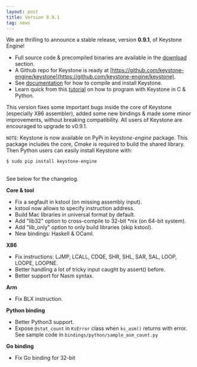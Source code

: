 ```yaml
---
layout: post
title: Version 0.9.1
tag: news
---
```


We are thrilling to announce a stable release, version **0.9.1**, of Keystone Engine!

- Full source code & precompiled binaries are available in the [download](/download/) section.
- A Github repo for Keystone is ready at [https://github.com/keystone-engine/keystone](https://github.com/keystone-engine/keystone).
- See [documentation](/docs/) for how to compile and install Keystone.
- Learn quick from this [tutorial](http://www.keystone-engine.org/docs/tutorial.html) on how to program with Keystone in C & Python.

This version fixes some important bugs inside the core of Keystone (especially X86 assembler), added some new bindings & made some minor improvements, without breaking compatibility. All users of Keystone are encouraged to upgrade to v0.9.1.

`NOTE`: Keystone is now available on PyPi in *keystone-engine* package. This package includes the core, *Cmake* is required to build the shared library. Then Python users can easily install Keystone with:

```
$ sudo pip install keystone-engine
```

<br>
See below for the changelog.

**Core & tool**

- Fix a segfault in kstool (on missing assembly input).
- kstool now allows to specify instruction address.
- Build Mac libraries in universal format by default.
- Add "lib32" option to cross-compile to 32-bit *nix (on 64-bit system).
- Add "lib_only" option to only build libraries (skip kstool).
- New bindings: Haskell & OCaml.

**X86**

- Fix instructions: LJMP, LCALL, CDQE, SHR, SHL, SAR, SAL, LOOP, LOOPE, LOOPNE.
- Better handling a lot of tricky input caught by assert() before.
- Better support for Nasm syntax.

**Arm**

- Fix BLX instruction.

**Python binding**

- Better Python3 support.
- Expose `@stat_count` in `KsError` class when `ks_asm()` returns with error.
  See sample code in `bindings/python/sample_asm_count.py`

**Go binding**

- Fix Go binding for 32-bit

